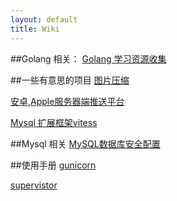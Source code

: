 ```yaml
---
layout: default
title: Wiki
---
```


##Golang 相关：
  [Golang 学习资源收集](2012/07/13/collect-golang-resource-before-learn/)

##一些有意思的项目
  [图片压缩](https://github.com/doda/imagy/tree/master/imagy)

  [安卓,Apple服务器端推送平台](https://github.com/monnand/uniqush)

  [Mysql 扩展框架vitess](http://code.google.com/p/vitess/)

##Mysql 相关
  [MySQL数据库安全配置](http://www.xfocus.net/articles/200203/368.html)

##使用手册
  [gunicorn](http://gunicorn.org/configure.html)

  [supervistor](http://supervisord.org/configuration.html#group-x-section-settings)
